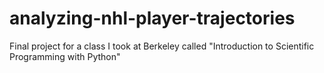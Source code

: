 # analyzing-nhl-player-trajectories
Final project for a class I took at Berkeley called "Introduction to Scientific Programming with Python"
